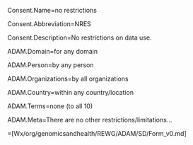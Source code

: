 Consent.Name=no restrictions

Consent.Abbreviation=NRES

Consent.Description=No restrictions on data use.

ADAM.Domain=for any domain

ADAM.Person=by any person

ADAM.Organizations=by all organizations

ADAM.Country=within any country/location

ADAM.Terms=none (to all 10)

ADAM.Meta=There are no other restrictions/limitations…

=[Wx/org/genomicsandhealth/REWG/ADAM/SD/Form_v0.md]